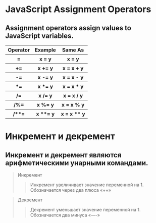 # JavaScript Assignment Operators

## Assignment operators assign values to JavaScript variables.

<table> 
 <tr> 
    <th>Operator</th>
    <th>Example</th>
    <th>Same As</th>
 </tr>
 <tr>
    <th>=</th>
    <th>x = y</th>
    <th>x = y</th>    
 </tr>
 <tr>
    <th>+=</th>
    <th>x += y</th>
    <th>x = x + y</th>    
 </tr>
 <tr>
    <th>-=</th>
    <th>x -= y</th>
    <th>x = x - y</th>    
 </tr>
 <tr>
    <th>*=</th>
    <th>x *= y</th>
    <th>x = x * y</th>    
 </tr>
 <tr>
    <th>/=</th>
    <th>x /= y</th>
    <th>x = x / y</th>    
 </tr>
 <tr>
    <th>/%=</th>
    <th>x %= y</th>
    <th>x = x % y</th>    
 </tr>
 <tr>
    <th>/**=</th>
    <th>x **= y</th>
    <th>x = x ** y</th>    
 </tr>
</table>


# Инкремент и декремент 

## Инкремент и декремент являются арифметическими унарными командами.

> Инкремент
>> Инкремент увеличивает значение переменной на 1.
>> Обозначается через два плюса «++»

> Декремент
>> Декремент уменьшает значение переменной на 1.
>> Обозначается два минуса «—-»
